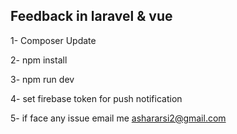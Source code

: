  
## Feedback  in laravel & vue 

 
 1- Composer Update

 2- npm install 

 3- npm run dev 

 4- set firebase token for push notification

 5- if face any issue email me ashararsi2@gmail.com 
 
